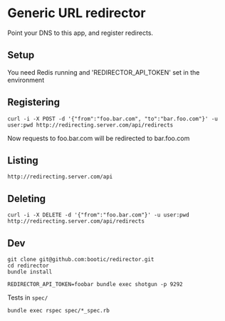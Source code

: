 # Generic URL redirector

Point your DNS to this app, and register redirects.

## Setup

You need Redis running and 'REDIRECTOR_API_TOKEN' set in the environment

## Registering

```
curl -i -X POST -d '{"from":"foo.bar.com", "to":"bar.foo.com"}' -u user:pwd http://redirecting.server.com/api/redirects
```

Now requests to foo.bar.com will be redirected to bar.foo.com

## Listing

`http://redirecting.server.com/api`

## Deleting

```
curl -i -X DELETE -d '{"from":"foo.bar.com"}' -u user:pwd http://redirecting.server.com/api/redirects
```

## Dev

```
git clone git@github.com:bootic/redirector.git
cd redirector
bundle install

REDIRECTOR_API_TOKEN=foobar bundle exec shotgun -p 9292
```

Tests in `spec/`

```
bundle exec rspec spec/*_spec.rb
```